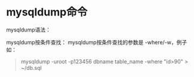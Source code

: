 mysqldump命令
================

mysqldump语法：


mysqldump按条件查找：
mysqldump按条件查找的参数是 -where/-w，例子如：
> mysqldump -uroot -p123456 dbname table_name -where "id>90" > ~/db.sql

